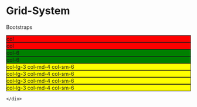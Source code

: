 # Grid-System
Bootstraps

<div class="row">
    <div class="col-6" style="background-color:red; border: 1px solid;">
        col
    </div>
     <div class="col-6" style="background-color:red; border: 1px solid;">
        col
    </div>
    <div class="row">
        <div class="col-6" style="background-color:green; border: 1px solid">
            col-6
        </div>
         <div class="col-6" style="background-color:green; border: 1px solid">
            col-6
        </div>
    </div>
    <div class="row">
        <div class="col-lg-3 col-md-4 col-sm-6" style="background-color:yellow; border: 1px solid">
            col-lg-3 col-md-4 col-sm-6
        </div>
        <div class="col-lg-3 col-md-4 col-sm-6" style="background-color:yellow; border: 1px solid">
            col-lg-3 col-md-4 col-sm-6
        </div>
        <div class="col-lg-3 col-md-4 col-sm-6" style="background-color:yellow; border: 1px solid">
            col-lg-3 col-md-4 col-sm-6
        </div>
        <div class="col-lg-3 col-md-4 col-sm-6" style="background-color:yellow; border: 1px solid">
            col-lg-3 col-md-4 col-sm-6
        </div>
        
    </div>
</div>
